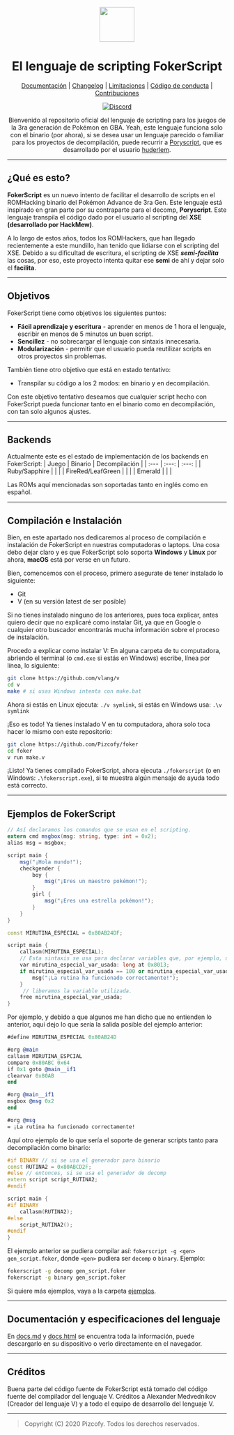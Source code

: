 <div align="center">

<p>
    <img width="80" src="https://github.com/Pizcofy/foker/blob/master/logo.png?raw=true">
</p>

<!--- ![FokerScript's logo](logo.png) --->

<h1>El lenguaje de scripting FokerScript</h1>

[Documentación](/docs/docs.pdf) |
[Changelog](CHANGELOG.md) |
[Limitaciones](LIMITACIONES.md) |
[Código de conducta](CODE_OF_CONDUCT.md) |
[Contribuciones](CONTRIBUTING.md)

[![Discord][DiscordBadge]][DiscordUrl]

Bienvenido al repositorio oficial del lenguaje de scripting para los juegos de la 3ra generación de Pokémon en GBA. Yeah, este lenguaje funciona solo con el binario (por ahora), si se desea usar un lenguaje parecido o familiar para los proyectos de decompilación, puede recurrir a [Poryscript](https://github.com/huderlem/poryscript), que es desarrollado por el usuario [huderlem](https://github.com/huderlem).

</div>

* * *

## ¿Qué es esto?

**FokerScript** es un nuevo intento de facilitar el desarrollo de scripts en el ROMHacking binario del Pokémon Advance de 3ra Gen. Este lenguaje está inspirado en gran parte por su contraparte para el decomp, **Poryscript**. Este lenguaje transpila el código dado por el usuario al scripting del **XSE (desarrollado por HackMew)**.

A lo largo de estos años, todos los ROMHackers, que han llegado recientemente a este mundillo, han tenido que lidiarse con el scripting del XSE. Debido a su dificultad de escritura, el scripting de XSE ***semi-facilita*** las cosas, por eso, este proyecto intenta quitar ese **semi** de ahí y dejar solo el **facilita**.

* * *

## Objetivos

FokerScript tiene como objetivos los siguientes puntos:

* **Fácil aprendizaje y escritura** - aprender en menos de 1 hora el lenguaje, escribir en menos de 5 minutos un buen script.
* **Sencillez** - no sobrecargar el lenguaje con sintaxis innecesaria.
* **Modularización** - permitir que el usuario pueda reutilizar scripts en otros proyectos sin problemas.

También tiene otro objetivo que está en estado tentativo:

* Transpilar su código a los 2 modos: en binario y en decompilación.

Con este objetivo tentativo deseamos que cualquier script hecho con FokerScript pueda funcionar tanto en el binario como en decompilación, con tan solo algunos ajustes.

* * *

## Backends

Actualmente este es el estado de implementación de los backends en FokerScript:
| Juego             | Binario | Decompilación |
| :---              | :---:   | :---:         |
| Ruby/Sapphire     |         |               |
| FireRed/LeafGreen |         |               |
| Emerald           |         |               |

Las ROMs aquí mencionadas son soportadas tanto en inglés como en español.

* * *

## Compilación e Instalación

Bien, en este apartado nos dedicaremos al proceso de compilación e instalación de FokerScript en nuestras computadoras o laptops. Una cosa debo dejar claro y es que FokerScript solo soporta **Windows** y **Linux** por ahora, **macOS** está por verse en un futuro.

Bien, comencemos con el proceso, primero asegurate de tener instalado lo siguiente:

* Git
* V (en su versión latest de ser posible)

Si no tienes instalado ninguno de los anteriores, pues toca explicar, antes quiero decir que no explicaré como instalar Git, ya que en Google o cualquier otro buscador encontrarás mucha información sobre el proceso de instalación.

Procedo a explicar como instalar V: En alguna carpeta de tu computadora, abriendo el terminal (o ``cmd.exe`` si estás en Windows) escribe, línea por línea, lo siguiente:

```bash
git clone https://github.com/vlang/v
cd v
make # si usas Windows intenta con make.bat
```

Ahora si estás en Linux ejecuta: ``./v symlink``, si estás en Windows usa: ``.\v symlink``

¡Eso es todo! Ya tienes instalado V en tu computadora, ahora solo toca hacer lo mismo con este repositorio:

```bash
git clone https://github.com/Pizcofy/foker
cd foker
v run make.v
```

¡Listo! Ya tienes compilado FokerScript, ahora ejecuta ``./fokerscript`` (o en Windows: ``.\fokerscript.exe``), si te muestra algún mensaje de ayuda todo está correcto.

* * *

## Ejemplos de FokerScript

```cs
// Así declaramos los comandos que se usan en el scripting.
extern cmd msgbox(msg: string, type: int = 0x2);
alias msg = msgbox;
```

```cs
script main {
    msg("¡Hola mundo!");
    checkgender {
        boy {
            msg("¡Eres un maestro pokémon!");
        }
        girl {
            msg("¡Eres una estrella pokémon!");
        }
    }
}
```

```cpp
const MIRUTINA_ESPECIAL = 0x80AB24DF;

script main {
    callasm(MIRUTINA_ESPECIAL);
    // Esta sintaxis se usa para declarar variables que, por ejemplo, una rutina utiliza.
    var mirutina_especial_var_usada: long at 0x8013;
    if mirutina_especial_var_usada == 100 or mirutina_especial_var_usada > 200 {
        msg("¡La rutina ha funcionado correctamente!");
    }
     // liberamos la variable utilizada.
    free mirutina_especial_var_usada;
}
```

Por ejemplo, y debido a que algunos me han dicho que no entienden lo anterior, aquí dejo lo que sería la salida posible del ejemplo anterior:

```llvm
#define MIRUTINA_ESPECIAL 0x80AB24D

#org @main
callasm MIRUTINA_ESPCIAL
compare 0x80ABC 0x64
if 0x1 goto @main__if1
clearvar 0x80AB
end

#org @main__if1
msgbox @msg 0x2
end

#org @msg
= ¡La rutina ha funcionado correctamente!
```

Aquí otro ejemplo de lo que sería el soporte de generar scripts tanto para decompilación como binario:

```c++
#if BINARY // si se usa el generador para binario
const RUTINA2 = 0x80ABCD2F;
#else // entonces, si se usa el generador de decomp
extern script script_RUTINA2;
#endif

script main {
#if BINARY
    callasm(RUTINA2);
#else
    script_RUTINA2();
#endif
}
```

El ejemplo anterior se pudiera compilar así: ``fokerscript -g <gen> gen_script.foker``, donde ``<gen>`` pudiera ser ``decomp`` o ``binary``. Ejemplo:

```bash
fokerscript -g decomp gen_script.foker
fokerscript -g binary gen_script.foker
```

Si quiere más ejemplos, vaya a la carpeta [ejemplos](/ejemplos/).

* * *

## Documentación y especificaciones del lenguaje

En [docs.md](docs/docs.md) y [docs.html](docs/docs.html) se encuentra toda la información, puede descargarlo en su dispositivo o verlo directamente en el navegador.

* * *

## Créditos

Buena parte del código fuente de FokerScript está tomado del código fuente del compilador del lenguaje V.
Créditos a Alexander Medvednikov (Creador del lenguaje V) y a todo el equipo de desarrollo del lenguaje V.

* * *

> Copyright (C) 2020 Pizcofy. Todos los derechos reservados.

<!--- Utilidades --->
[DiscordBadge]: https://img.shields.io/discord/779007353185239070?label=Discord&logo=Discord&logoColor=white
[DiscordUrl]: https://discord.gg/pnvcap7WYT
